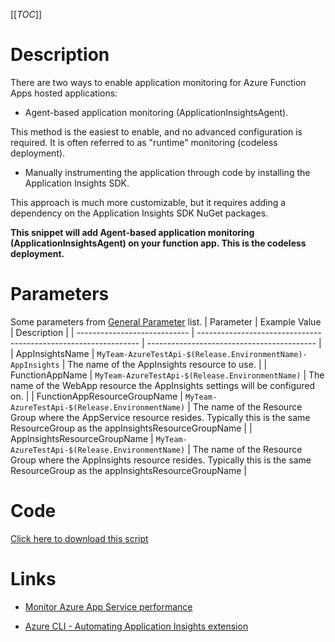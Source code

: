[[_TOC_]]

# Description

There are two ways to enable application monitoring for Azure Function Apps hosted applications:

- Agent-based application monitoring (ApplicationInsightsAgent).

This method is the easiest to enable, and no advanced configuration is required. It is often referred to as "runtime" monitoring (codeless deployment).

- Manually instrumenting the application through code by installing the Application Insights SDK.

This approach is much more customizable, but it requires adding a dependency on the Application Insights SDK NuGet packages.

**This snippet will add Agent-based application monitoring (ApplicationInsightsAgent) on your function app. This is the codeless deployment.**

# Parameters

Some parameters from [General Parameter](/Azure/Azure-CLI-Snippets) list.
| Parameter                    | Example Value      | Description  |
| ---------------------------- | --------------------------------------------------------------- | ------------------------------------------ |
| AppInsightsName              | `MyTeam-AzureTestApi-$(Release.EnvironmentName)-AppInsights` | The name of the AppInsights resource to use.  |
| FunctionAppName               | `MyTeam-AzureTestApi-$(Release.EnvironmentName)`    | The name of the WebApp resource the AppInsights settings will be configured on.  |
| FunctionAppResourceGroupName  | `MyTeam-AzureTestApi-$(Release.EnvironmentName)`   | The name of the Resource Group where the AppService resource resides. Typically this is the same ResourceGroup as the appInsightsResourceGroupName  |
| AppInsightsResourceGroupName | `MyTeam-AzureTestApi-$(Release.EnvironmentName)`  | The name of the Resource Group where the AppInsights resource resides. Typically this is the same ResourceGroup as the appInsightsResourceGroupName |

# Code
[Click here to download this script](../../../../src/AppInsights/Create-Application-Insights-Extension-for-FunctionApps-codeless.ps1)

# Links

- [Monitor Azure App Service performance](https://docs.microsoft.com/en-us/azure/azure-monitor/app/azure-web-apps?tabs=net)

- [Azure CLI - Automating Application Insights extension](https://markheath.net/post/automate-app-insights-extension)


